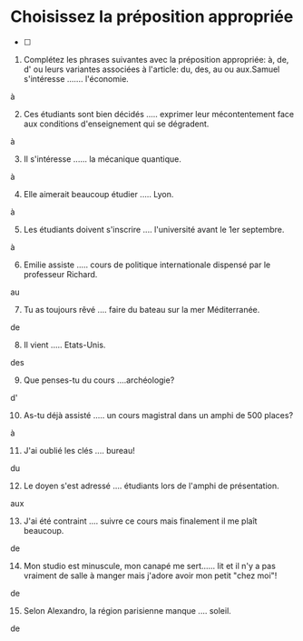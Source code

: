 # Choisissez la préposition appropriée
- [ ] 
1. Complétez les phrases suivantes avec la préposition appropriée: à, de, d' ou leurs variantes associées à l'article: du, des, au ou aux.Samuel s'intéresse ....... l'économie.

à

2. Ces étudiants sont bien décidés ..... exprimer leur mécontentement face aux conditions d'enseignement qui se dégradent.

à


3. Il s'intéresse ...... la mécanique quantique.

à

4. Elle aimerait beaucoup étudier ..... Lyon.

à

5. Les étudiants doivent s'inscrire .... l'université avant le 1er septembre.

à

6. Emilie assiste ..... cours de politique internationale dispensé par le professeur Richard.

au

7. Tu as toujours rêvé .... faire du bateau sur la mer Méditerranée.

de

8. Il vient ..... Etats-Unis.

des


9. Que penses-tu du cours ....archéologie?

d'

10. As-tu déjà assisté ..... un cours magistral dans un amphi de 500 places?

à


11. J'ai oublié les clés .... bureau!

du

12. Le doyen s'est adressé .... étudiants lors de l'amphi de présentation.

aux

13. J'ai été contraint .... suivre ce cours mais finalement il me plaît beaucoup.

de

14. Mon studio est minuscule, mon canapé me sert...... lit et il n'y a pas vraiment de salle à manger mais j'adore avoir mon petit "chez moi"!

de

15. Selon Alexandro, la région parisienne manque .... soleil.

de

